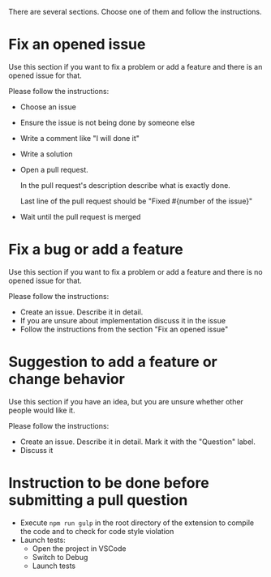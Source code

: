 There are several sections.
Choose one of them and follow the instructions.

# Fix an opened issue
Use this section if you want to fix a problem or add a feature and there is an opened issue for that.

Please follow the instructions:

* Choose an issue
* Ensure the issue is not being done by someone else
* Write a comment like "I will done it"
* Write a solution
* Open a pull request.

  In the pull request's description describe what is exactly done.

  Last line of the pull request should be "Fixed #{number of the issue}"

* Wait until the pull request is merged

# Fix a bug or add a feature
Use this section if you want to fix a problem or add a feature and there is no opened issue for that.

Please follow the instructions:

* Create an issue. Describe it in detail.
* If you are unsure about implementation discuss it in the issue
* Follow the instructions from the section "Fix an opened issue"

# Suggestion to add a feature or change behavior
Use this section if you have an idea, but you are unsure whether other people would like it.

Please follow the instructions:

* Create an issue. Describe it in detail. Mark it with the "Question" label.
* Discuss it

# Instruction to be done before submitting a pull question
* Execute `npm run gulp` in the root directory of the extension to compile the code and to check for code style violation
* Launch tests:
  * Open the project in VSCode
  * Switch to Debug
  * Launch tests
